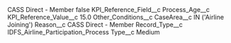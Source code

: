 <?xml version="1.0" encoding="UTF-8"?>
<CustomMetadata xmlns="http://soap.sforce.com/2006/04/metadata" xmlns:xsi="http://www.w3.org/2001/XMLSchema-instance" xmlns:xsd="http://www.w3.org/2001/XMLSchema">
    <label>CASS Direct - Member</label>
    <protected>false</protected>
    <values>
        <field>KPI_Reference_Field__c</field>
        <value xsi:type="xsd:string">Process_Age__c</value>
    </values>
    <values>
        <field>KPI_Reference_Value__c</field>
        <value xsi:type="xsd:double">15.0</value>
    </values>
    <values>
        <field>Other_Conditions__c</field>
        <value xsi:type="xsd:string">CaseArea__c IN (&apos;Airline Joining&apos;)</value>
    </values>
    <values>
        <field>Reason__c</field>
        <value xsi:type="xsd:string">CASS Direct - Member</value>
    </values>
    <values>
        <field>Record_Type__c</field>
        <value xsi:type="xsd:string">IDFS_Airline_Participation_Process</value>
    </values>
    <values>
        <field>Type__c</field>
        <value xsi:type="xsd:string">Medium</value>
    </values>
</CustomMetadata>
